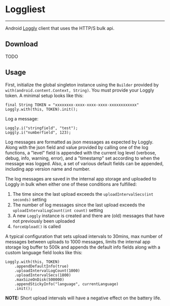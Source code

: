# Loggliest
---
Android [Loggly](https://www.loggly.com/) client that uses the HTTP/S bulk api.

## Download
TODO

## Usage
First, initialize the global singleton instance using the `Builder` provided by `with(android.content.Context, String)`. You must provide your Loggly token. A minimal setup looks like this:

```
final String TOKEN = "xxxxxxxx-xxxx-xxxx-xxxx-xxxxxxxxxxxx"
Loggly.with(this, TOKEN).init();
```

Log a message:
```
Loggly.i("stringfield", "test"); 
Loggly.i("numberfield", 123);
```
Log messages are formatted as json messages as expected by Loggly. Along with the json field and value provided by calling one of the log functions, a "level" field is appended with the current log level (verbose, debug, info, warning, error), and a "timestamp" set according to when the message was logged. Also, a set of various default fields can be appended, including app version name and number.

The log messages are saved in the internal app storage and uploaded to Loggly in bulk when either one of these conditions are fulfilled:

1. The time since the last upload exceeds the `uploadIntervalSecs(int seconds)` setting
2. The number of log messages since the last upload exceeds the `uploadIntervalLogCount(int count)` setting
3. A new `Loggly` instance is created and there are (old) messages that have not previously been uploaded
4. `forceUpload()` is called

A typical configuration that sets upload intervals to 30mins, max number of messages between uploads to 1000 messages, limits the internal app storage log buffer to 500k and appends the default info fields along with a custom language field looks like this:

```
Loggly.with(this, TOKEN)
    .appendDefaultInfo(true)
    .uploadIntervalLogCount(1000)
    .uploadIntervalSecs(1800)
    .maxSizeOnDisk(500000)
    .appendStickyInfo("language", currentLanguage)
    .init();
```

**NOTE:** Short upload intervals will have a negative effect on the battery life. 
 
 